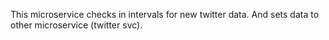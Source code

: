 This microservice checks in intervals for new twitter data. And sets data to other microservice (twitter svc).
